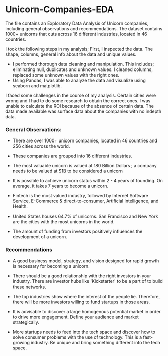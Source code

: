 # Unicorn-Companies-EDA
The file contains an Exploratory Data Analysis of Unicorn companies, including general observations and recommendations. The dataset contains 1000+ unicorns that cuts across 16 different industries, located in 46 countries.

I took the following steps in my analysis; First, I inspected the data. The shape, columns, general info about the data and unique values.
- I performed thorough data cleaning and manipulation. This includes; eliminating null, duplicates and unknown values.
I cleaned columns, replaced some unknown values with the right ones.
- Using Pandas, I was able to analyze the data and visualize using seaborn and matplotlib.

I faced some challenges in the course of my analysis. Certain cities were wrong and I had to do some research to obtain the correct ones. I was unable to calculate the ROI because of the absence of certain data. The data made available was surface data about the companies with no indepth data.

### General Observations:
* There are over 1000+ unicorn companies, located in 46 countries and 256 cities across the world.

* These companies are grouped into 16 different industries.

* The most valuable unicorn is valued at 180 Billion Dollars ; a company needs to be valued at $1B to be considered a unicorn

* It is possible to achieve unicorn status within 2 - 4 years of founding. On average, it takes 7 years to become a unicorn.

* Fintech is the most valued industry, followed by Internet Software Service, E-Commerce & direct-to-consumer, Artificial Intelligence, and Health.

* United States houses 64.7% of unicorns. San Francisco and New York are the cities with the most unicorns in the world.

* The amount of funding from investors positively influences the development of a unicorn.

### Recommendations
* A good business model, strategy, and vision designed for rapid growth is necessary for becoming a unicorn. 

* There should be a good relationship with the right investors in your industry. There are investor hubs like 'Kickstarter' to be a part of to build these networks.

* The top industries show where the interest of the people lie. Therefore, there will be more investors willing to fund startups in those areas. 

* It is advisable to discover a large homogenous potential market in order to drive more engagement. Define your audience and market strategically. 

* More startups needs to feed into the tech space and discover how to solve consumer problems with the use of technology. This is a fast-growing industry. Be unique and bring something different into the tech space.

